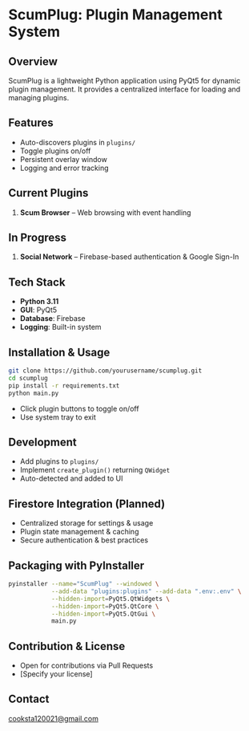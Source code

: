 # ScumPlug: Plugin Management System

## Overview
ScumPlug is a lightweight Python application using PyQt5 for dynamic plugin management. It provides a centralized interface for loading and managing plugins.

## Features
- Auto-discovers plugins in `plugins/`
- Toggle plugins on/off
- Persistent overlay window
- Logging and error tracking

## Current Plugins
1. **Scum Browser** – Web browsing with event handling

## In Progress
1. **Social Network** – Firebase-based authentication & Google Sign-In

## Tech Stack
- **Python 3.11**
- **GUI**: PyQt5
- **Database**: Firebase
- **Logging**: Built-in system

## Installation & Usage
```bash
git clone https://github.com/yourusername/scumplug.git
cd scumplug
pip install -r requirements.txt
python main.py
```
- Click plugin buttons to toggle on/off
- Use system tray to exit

## Development
- Add plugins to `plugins/`
- Implement `create_plugin()` returning `QWidget`
- Auto-detected and added to UI

## Firestore Integration (Planned)
- Centralized storage for settings & usage
- Plugin state management & caching
- Secure authentication & best practices

## Packaging with PyInstaller
```bash
pyinstaller --name="ScumPlug" --windowed \
            --add-data "plugins:plugins" --add-data ".env:.env" \
            --hidden-import=PyQt5.QtWidgets \
            --hidden-import=PyQt5.QtCore \
            --hidden-import=PyQt5.QtGui \
            main.py
```

## Contribution & License
- Open for contributions via Pull Requests
- [Specify your license]

## Contact
cooksta120021@gmail.com
